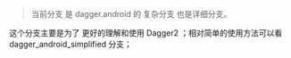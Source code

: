 > 当前分支 是 dagger.android 的 复杂分支 也是详细分支。

这个分支主要是为了 更好的理解和使用 Dagger2 ；相对简单的使用方法可以看 dagger_android_simplified 分支；

